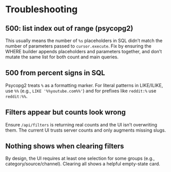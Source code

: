 # Troubleshooting

## 500: list index out of range (psycopg2)
This usually means the number of `%s` placeholders in SQL didn’t match the number of parameters passed to `cursor.execute`. Fix by ensuring the WHERE builder appends placeholders and parameters together, and don’t mutate the same list for both count and main queries.

## 500 from percent signs in SQL
Psycopg2 treats `%` as a formatting marker. For literal patterns in LIKE/ILIKE, use `%%` (e.g., `LIKE '%%youtube.com%%'`) and for prefixes like `reddit:%` use `reddit:%%`.

## Filters appear but counts look wrong
Ensure `/api/filters` is returning real counts and the UI isn’t overwriting them. The current UI trusts server counts and only augments missing slugs.

## Nothing shows when clearing filters
By design, the UI requires at least one selection for some groups (e.g., category/source/channel). Clearing all shows a helpful empty-state card.

